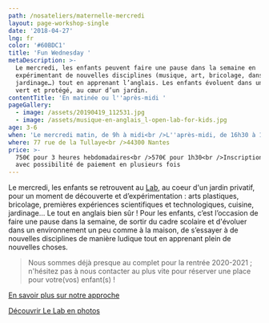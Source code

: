 ```yaml
---
path: /nosateliers/maternelle-mercredi
layout: page-workshop-single
date: '2018-04-27'
lng: fr
color: '#60BDC1'
title: 'Fun Wednesday '
metaDescription: >-
  Le mercredi, les enfants peuvent faire une pause dans la semaine en
  expérimentant de nouvelles disciplines (musique, art, bricolage, danse,
  jardinage…) tout en apprenant l’anglais. Les enfants évoluent dans un cadre
  vert et protégé, au cœur d’un jardin. 
contentTitle: 'En matinée ou l''après-midi '
pageGallery:
  - image: /assets/20190419_112531.jpg
  - image: /assets/musique-en-anglais_l-open-lab-for-kids.jpg
age: 3-6
when: 'Le mercredi matin, de 9h à midi<br />L''après-midi, de 16h30 à 18h'
where: 77 rue de la Tullaye<br />44300 Nantes
price: >-
  750€ pour 3 heures hebdomadaires<br />570€ pour 1h30<br />Inscription annuelle
  avec possibilité de paiement en plusieurs fois
---
```

Le mercredi, les enfants se retrouvent au [Lab](https://www.google.fr/maps?q=77+rue+de+la+tullaye+nantes&rlz=1C1JZAP_enFR710FR711&um=1&ie=UTF-8&sa=X&ved=0ahUKEwiL6Pi9jd_cAhULCxoKHZXoAKEQ_AUICigB), au coeur d'un jardin privatif, pour un moment de découverte et d’expérimentation : arts plastiques, bricolage, premières expériences scientifiques et technologiques, cuisine, jardinage… Le tout en anglais bien sûr ! Pour les enfants, c’est l’occasion de faire une pause dans la semaine, de sortir du cadre scolaire et d'évoluer dans un environnement un peu comme à la maison, de s’essayer à de nouvelles disciplines de manière ludique tout en apprenant plein de nouvelles choses. 

> Nous sommes déjà presque au complet pour la rentrée 2020-2021 ; n'hésitez pas à nous contacter au plus vite pour réserver une place pour votre(vos) enfant(s) !

[En savoir plus sur notre approche ](/pedagogie)

[Découvrir Le Lab en photos](/nosateliers/#lab)
